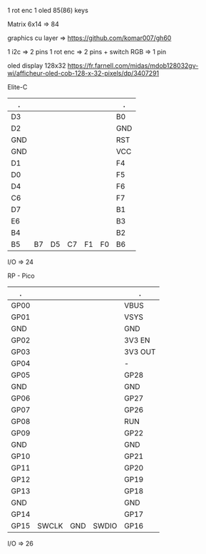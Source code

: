 1 rot enc
1 oled
85(86) keys


Matrix 6x14 => 84


graphics cu layer => https://github.com/komar007/gh60

1 i2c => 2 pins
1 rot enc => 2 pins + switch
RGB => 1 pin


oled display
128x32   https://fr.farnell.com/midas/mdob128032gv-wi/afficheur-oled-cob-128-x-32-pixels/dp/3407291



Elite-C

.   |    |    |    |    |    |    .
----|----|----|----|----|----|-----  
D3  |    |    |    |    |    |  B0
D2  |    |    |    |    |    |  GND
GND |    |    |    |    |    |  RST
GND |    |    |    |    |    |  VCC
D1  |    |    |    |    |    |  F4
D0  |    |    |    |    |    |  F5
D4  |    |    |    |    |    |  F6
C6  |    |    |    |    |    |  F7
D7  |    |    |    |    |    |  B1
E6  |    |    |    |    |    |  B3
B4  |    |    |    |    |    |  B2
B5  | B7 | D5 | C7 | F1 | F0 |  B6

I/O => 24

RP - Pico

.     |       |     |       |     .
------|-------|-----|-------|------  
GP00  |       |     |       |  VBUS
GP01  |       |     |       |  VSYS
GND   |       |     |       |  GND
GP02  |       |     |       |  3V3 EN
GP03  |       |     |       |  3V3 OUT
GP04  |       |     |       |  -
GP05  |       |     |       |  GP28
GND   |       |     |       |  GND
GP06  |       |     |       |  GP27
GP07  |       |     |       |  GP26
GP08  |       |     |       |  RUN
GP09  |       |     |       |  GP22
GND   |       |     |       |  GND
GP10  |       |     |       |  GP21
GP11  |       |     |       |  GP20
GP12  |       |     |       |  GP19
GP13  |       |     |       |  GP18
GND   |       |     |       |  GND
GP14  |       |     |       |  GP17
GP15  | SWCLK | GND | SWDIO |  GP16

I/O => 26